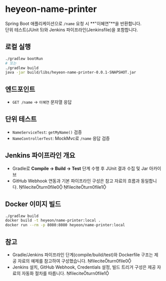 # heyeon-name-printer

Spring Boot 애플리케이션으로 `/name` 요청 시 **"이혜연"**을 반환합니다.  
단위 테스트(JUnit 5)와 Jenkins 파이프라인(Jenkinsfile)을 포함합니다.

## 로컬 실행
```bash
./gradlew bootRun
# 또는
./gradlew build
java -jar build/libs/heyeon-name-printer-0.0.1-SNAPSHOT.jar
```

## 엔드포인트
- `GET /name` → `이혜연` 문자열 응답

## 단위 테스트
- `NameServiceTest`: `getMyName()` 검증
- `NameControllerTest`: MockMvc로 `/name` 응답 검증

## Jenkins 파이프라인 개요
- Gradle로 **Compile → Build → Test** 단계 수행 후 JUnit 결과 수집 및 Jar 아카이브
- GitHub Webhook 연동과 기본 파이프라인 구성은 참고 자료의 흐름과 동일합니다. fileciteturn0file0 fileciteturn0file1

## Docker 이미지 빌드
```bash
./gradlew build
docker build -t heyeon/name-printer:local .
docker run --rm -p 8080:8080 heyeon/name-printer:local
```

## 참고
- Gradle/Jenkins 파이프라인 단계(compile/build/test)와 Dockerfile 구조는 제공 자료의 예제를 참고하여 구성했습니다. fileciteturn0file0
- Jenkins 설치, GitHub Webhook, Credentials 설정, 빌드 트리거 구성은 제공 자료의 자동화 절차를 따릅니다. fileciteturn0file1

